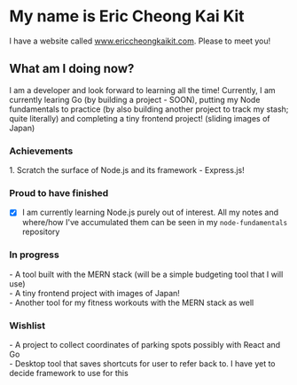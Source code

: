 <h1>My name is Eric Cheong Kai Kit</h1>

I have a website called www.ericcheongkaikit.com. Please to meet you!

<h2>What am I doing now?</h2>

I am a developer and look forward to learning all the time! Currently, I am currently learing Go (by building a project - SOON), putting my Node fundamentals to practice (by also building another project to track my stash; quite literally) and completing a tiny frontend project! (sliding images of Japan)
<br>

<h3>Achievements</h3>
1. Scratch the surface of Node.js and its framework - Express.js!
<br>

<h3>Proud to have finished</h3>

* [x] I am currently learning Node.js purely out of interest. All my notes and where/how I've accumulated them can be seen in my `node-fundamentals` repository

<h3>In progress</h3>
- A tool built with the MERN stack (will be a simple budgeting tool that I will use) <br>
- A tiny frontend project with images of Japan! <br>
- Another tool for my fitness workouts with the MERN stack as well 

<h3>Wishlist</h3>
- A project to collect coordinates of parking spots possibly with React and Go <br>
- Desktop tool that saves shortcuts for user to refer back to. I have yet to decide framework to use for this
